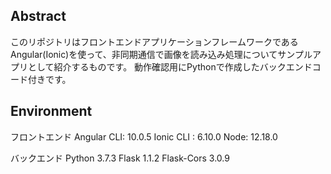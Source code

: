## Abstract
このリポジトリはフロントエンドアプリケーションフレームワークであるAngular(Ionic)を使って、非同期通信で画像を読み込み処理についてサンプルアプリとして紹介するものです。
動作確認用にPythonで作成したバックエンドコード付きです。

## Environment
フロントエンド
Angular CLI: 10.0.5
Ionic CLI : 6.10.0
Node: 12.18.0

バックエンド
Python 3.7.3
Flask 1.1.2
Flask-Cors 3.0.9
